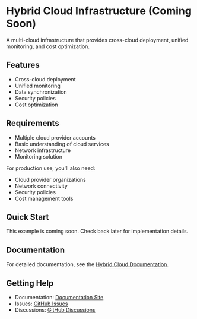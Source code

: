 # Hybrid Cloud Infrastructure (Coming Soon)

A multi-cloud infrastructure that provides cross-cloud deployment, unified monitoring, and cost optimization.

## Features

- Cross-cloud deployment
- Unified monitoring
- Data synchronization
- Security policies
- Cost optimization

## Requirements

- Multiple cloud provider accounts
- Basic understanding of cloud services
- Network infrastructure
- Monitoring solution

For production use, you'll also need:
- Cloud provider organizations
- Network connectivity
- Security policies
- Cost management tools

## Quick Start

This example is coming soon. Check back later for implementation details.

## Documentation

For detailed documentation, see the [Hybrid Cloud Documentation](https://tvangundy.github.io/examples/hybrid-cloud).

## Getting Help

- Documentation: [Documentation Site](https://tvangundy.github.io)
- Issues: [GitHub Issues](https://github.com/tvangundy/workspace/issues)
- Discussions: [GitHub Discussions](https://github.com/tvangundy/workspace/discussions) 
